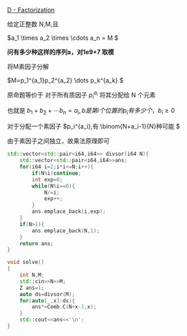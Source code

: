[D - Factorization](https://atcoder.jp/contests/abc110/tasks/abc110_d)

给定正整数 N,M,且  

$a_1 \times a_2 \times \cdots a_n = M $

**问有多少种这样的序列a，对1e9+7 取模**  

将M素因子分解  

$M=p_1^{a_1}p_2^{a_2} \dots p_k^{a_k} $

原命题等价于 对于所有质因子 $p_i^{a_i}$ 将其分配给 N 个元素  

也就是 $b_1 + b_2 + \cdots b_n = a_i ,b 是第i个位置的p_i有多少个，b_i \ge 0$  

对于分配一个素因子 $p_i^{a_i},有 \binom{N+a_i-1}{N}种可能 $

由于素因子之间独立，故乘法原理即可  

```cpp
std::vector<std::pair<i64,i64>> divsor(i64 N){
    std::vector<std::pair<i64,i64>>ans;
    for(i64 i=2;i*i<=N;i++){
        if(N%i)continue;
        int exp=0;
        while(N%i==0){
            N/=i;
            exp++;
        }
        ans.emplace_back(i,exp);
    }
    if(N>1){
        ans.emplace_back(N,1);
    }
    return ans;
}

void solve()
{
    int N,M;
    std::cin>>N>>M;
    Z ans=1;
    auto ds=divsor(M);
    for(auto[_,x]:ds){
        ans*=Comb.C(N+x-1,x);
    }
    std::cout<<ans<<'\n';
}

```